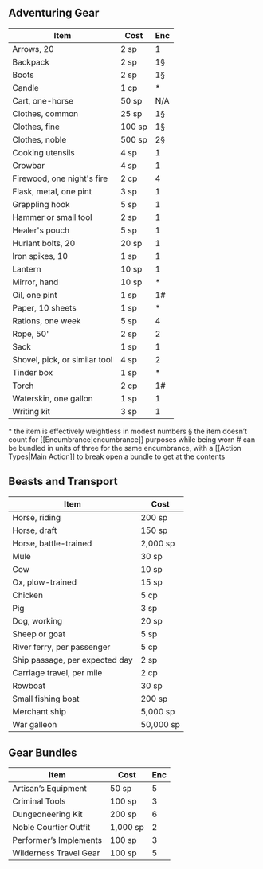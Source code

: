 ## Adventuring Gear

| Item                          | Cost   | Enc |
| ----------------------------- | ------ | --- |
| Arrows, 20                    | 2 sp   | 1   |
| Backpack                      | 2 sp   | 1§  |
| Boots                         | 2 sp   | 1§  |
| Candle                        | 1 cp   | *   |
| Cart, one-horse               | 50 sp  | N/A |
| Clothes, common               | 25 sp  | 1§  |
| Clothes, fine                 | 100 sp | 1§  |
| Clothes, noble                | 500 sp | 2§  |
| Cooking utensils              | 4 sp   | 1   |
| Crowbar                       | 4 sp   | 1   |
| Firewood, one night's fire    | 2 cp   | 4   |
| Flask, metal, one pint        | 3 sp   | 1   |
| Grappling hook                | 5 sp   | 1   |
| Hammer or small tool          | 2 sp   | 1   |
| Healer's pouch                | 5 sp   | 1   |
| Hurlant bolts, 20             | 20 sp  | 1   |
| Iron spikes, 10               | 1 sp   | 1   |
| Lantern                       | 10 sp  | 1   |
| Mirror, hand                  | 10 sp  | *   |
| Oil, one pint                 | 1 sp   | 1#  |
| Paper, 10 sheets              | 1 sp   | *   |
| Rations, one week             | 5 sp   | 4   |
| Rope, 50'                     | 2 sp   | 2   |
| Sack                          | 1 sp   | 1   |
| Shovel, pick, or similar tool | 4 sp   | 2   |
| Tinder box                    | 1 sp   | *   |
| Torch                         | 2 cp   | 1#  |
| Waterskin, one gallon         | 1 sp   | 1   |
| Writing kit                   | 3 sp   | 1   |

\* the item is effectively weightless in modest numbers 
§ the item doesn’t count for [[Encumbrance|encumbrance]] purposes while being worn 
\# can be bundled in units of three for the same encumbrance, with a [[Action Types|Main Action]] to break open a bundle to get at the contents
## Beasts and Transport

| Item                           | Cost      |
| ------------------------------ | --------- |
| Horse, riding                  | 200 sp    |
| Horse, draft                   | 150 sp    |
| Horse, battle-trained          | 2,000 sp  |
| Mule                           | 30 sp     |
| Cow                            | 10 sp     |
| Ox, plow-trained               | 15 sp     |
| Chicken                        | 5 cp      |
| Pig                            | 3 sp      |
| Dog, working                   | 20 sp     |
| Sheep or goat                  | 5 sp      |
| River ferry, per passenger     | 5 cp      |
| Ship passage, per expected day | 2 sp      |
| Carriage travel, per mile      | 2 cp      |
| Rowboat                        | 30 sp     |
| Small fishing boat             | 200 sp    |
| Merchant ship                  | 5,000 sp  |
| War galleon                    | 50,000 sp |

## Gear Bundles

| Item                   | Cost     | Enc |
| ---------------------- | -------- | --- |
| Artisan’s Equipment    | 50 sp    | 5   |
| Criminal Tools         | 100 sp   | 3   |
| Dungeoneering Kit      | 200 sp   | 6   |
| Noble Courtier Outfit  | 1,000 sp | 2   |
| Performer’s Implements | 100 sp   | 3   |
| Wilderness Travel Gear | 100 sp   | 5   |
